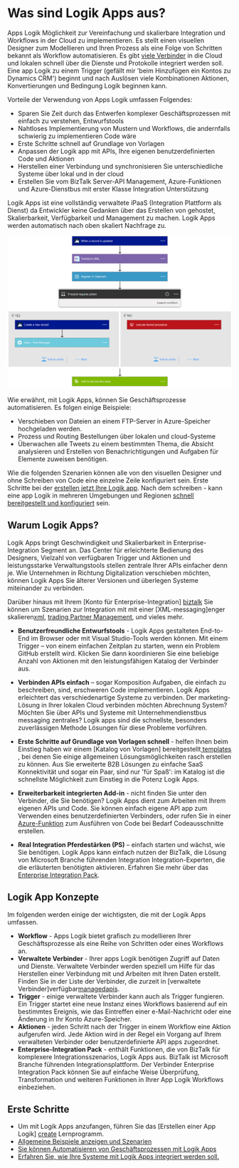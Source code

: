 <properties 
    pageTitle="Was sind Logik Apps aus?" 
    description="Erfahren Sie mehr über die App-Dienst Logik Apps" 
    authors="kevinlam1" 
    manager="dwrede" 
    editor="" 
    services="logic-apps" 
    documentationCenter=""/>

<tags
    ms.service="logic-apps"
    ms.workload="na"
    ms.tgt_pltfrm="na"
    ms.devlang="na"
    ms.topic="hero-article" 
    ms.date="10/12/2016"
    ms.author="klam"/>

# <a name="what-are-logic-apps"></a>Was sind Logik Apps aus?

Apps Logik Möglichkeit zur Vereinfachung und skalierbare Integration und Workflows in der Cloud zu implementieren. Es stellt einen visuellen Designer zum Modellieren und Ihren Prozess als eine Folge von Schritten bekannt als Workflow automatisieren.  Es gibt [viele Verbinder](../connectors/apis-list.md) in die Cloud und lokalen schnell über die Dienste und Protokolle integriert werden soll.  Eine app Logik zu einem Trigger (gefällt mir 'beim Hinzufügen ein Kontos zu Dynamics CRM') beginnt und nach Auslösen viele Kombinationen Aktionen, Konvertierungen und Bedingung Logik beginnen kann.

Vorteile der Verwendung von Apps Logik umfassen Folgendes:  

- Sparen Sie Zeit durch das Entwerfen komplexer Geschäftsprozessen mit einfach zu verstehen, Entwurfstools
- Nahtloses Implementierung von Mustern und Workflows, die andernfalls schwierig zu implementieren Code wäre
- Erste Schritte schnell auf Grundlage von Vorlagen
- Anpassen der Logik app mit APIs, Ihre eigenen benutzerdefinierten Code und Aktionen
- Herstellen einer Verbindung und synchronisieren Sie unterschiedliche Systeme über lokal und in der cloud
- Erstellen Sie vom BizTalk Server-API Management, Azure-Funktionen und Azure-Dienstbus mit erster Klasse Integration Unterstützung

Logik Apps ist eine vollständig verwaltete iPaaS (Integration Plattform als Dienst) da Entwickler keine Gedanken über das Erstellen von gehostet, Skalierbarkeit, Verfügbarkeit und Management zu machen.  Logik Apps werden automatisch nach oben skaliert Nachfrage zu.

![Datenfluss app-designer](./media/app-service-logic-what-are-logic-apps/LogicAppCapture2.png)

Wie erwähnt, mit Logik Apps, können Sie Geschäftsprozesse automatisieren. Es folgen einige Beispiele:  
 
* Verschieben von Dateien an einem FTP-Server in Azure-Speicher hochgeladen werden.
* Prozess und Routing Bestellungen über lokalen und cloud-Systeme
* Überwachen alle Tweets zu einem bestimmten Thema, die Absicht analysieren und Erstellen von Benachrichtigungen und Aufgaben für Elemente zuweisen benötigen.

Wie die folgenden Szenarien können alle von den visuellen Designer und ohne Schreiben von Code eine einzelne Zeile konfiguriert sein. Erste Schritte bei der [erstellen jetzt Ihre Logik app][create].  Nach dem schreiben - kann eine app Logik in mehreren Umgebungen und Regionen [schnell bereitgestellt und konfiguriert](app-service-logic-create-deploy-template.md) sein.

## <a name="why-logic-apps"></a>Warum Logik Apps?

Logik Apps bringt Geschwindigkeit und Skalierbarkeit in Enterprise-Integration Segment an.  Das Center für erleichterte Bedienung des Designers, Vielzahl von verfügbaren Trigger und Aktionen und leistungsstarke Verwaltungstools stellen zentrale Ihrer APIs einfacher denn je.  Wie Unternehmen in Richtung Digitalization verschieben möchten, können Logik Apps Sie älterer Versionen und überlegen Systeme miteinander zu verbinden.

Darüber hinaus mit Ihrem [Konto für Enterprise-Integration] [ biztalk] Sie können um Szenarien zur Integration mit mit einer [XML-messaging]enger skalieren[xml], [trading Partner Management][tpm], und vieles mehr.

- **Benutzerfreundliche Entwurfstools** - Logik Apps gestalteten End-to-End im Browser oder mit Visual Studio-Tools werden können. Mit einem Trigger – von einem einfachen Zeitplan zu starten, wenn ein Problem GitHub erstellt wird. Klicken Sie dann koordinieren Sie eine beliebige Anzahl von Aktionen mit den leistungsfähigen Katalog der Verbinder aus.

- **Verbinden APIs einfach** – sogar Komposition Aufgaben, die einfach zu beschreiben, sind, erschweren Code implementieren. Logik Apps erleichtert das verschiedenartige Systeme zu verbinden. Der marketing-Lösung in Ihrer lokalen Cloud verbinden möchten Abrechnung System? Möchten Sie über APIs und Systeme mit Unternehmendienstbus messaging zentrales? Logik apps sind die schnellste, besonders zuverlässigen Methode Lösungen für diese Probleme vorführen.

- **Erste Schritte auf Grundlage von Vorlagen schnell** - helfen Ihnen beim Einstieg haben wir einem [Katalog von Vorlagen] bereitgestellt[ templates] , bei denen Sie einige allgemeinen Lösungsmöglichkeiten rasch erstellen zu können. Aus Sie erweiterte B2B Lösungen zu einfache SaaS Konnektivität und sogar ein Paar, sind nur 'für Spaß': im Katalog ist die schnellste Möglichkeit zum Einstieg in die Potenz Logik Apps.

- **Erweiterbarkeit integrierten Add-in** - nicht finden Sie unter den Verbinder, die Sie benötigen? Logik Apps dient zum Arbeiten mit Ihrem eigenen APIs und Code. Sie können einfach eigene API app zum Verwenden eines benutzerdefinierten Verbinders, oder rufen Sie in einer [Azure-Funktion](https://functions.azure.com) zum Ausführen von Code bei Bedarf Codeausschnitte erstellen. 

- **Real Integration Pferdestärken (PS)** – einfach starten und wächst, wie Sie benötigen. Logik Apps kann einfach nutzen der BizTalk, die Lösung von Microsoft Branche führenden Integration Integration-Experten, die die erläuterten benötigten aktivieren. Erfahren Sie mehr über das [Enterprise Integration Pack](./app-service-logic-enterprise-integration-overview.md).

## <a name="logic-app-concepts"></a>Logik App Konzepte

Im folgenden werden einige der wichtigsten, die mit der Logik Apps umfassen. 

- **Workflow** - Apps Logik bietet grafisch zu modellieren Ihrer Geschäftsprozesse als eine Reihe von Schritten oder eines Workflows an.
- **Verwaltete Verbinder** - Ihrer apps Logik benötigen Zugriff auf Daten und Dienste. Verwaltete Verbinder werden speziell um Hilfe für das Herstellen einer Verbindung mit und Arbeiten mit Ihren Daten erstellt. Finden Sie in der Liste der Verbinder, die zurzeit in [verwaltete Verbinder]verfügbar[managedapis].
- **Trigger** - einige verwaltete Verbinder kann auch als Trigger fungieren. Ein Trigger startet eine neue Instanz eines Workflows basierend auf ein bestimmtes Ereignis, wie das Eintreffen einer e-Mail-Nachricht oder eine Änderung in Ihr Konto Azure-Speicher.
-  **Aktionen** - jeden Schritt nach der Trigger in einem Workflow eine Aktion aufgerufen wird. Jede Aktion wird in der Regel ein Vorgang auf Ihrem verwalteten Verbinder oder benutzerdefinierte API apps zugeordnet.
- **Enterprise-Integration Pack** - enthält Funktionen, die von BizTalk für komplexere Integrationsszenarios, Logik Apps aus. BizTalk ist Microsoft Branche führenden Integrationsplattform. Der Verbinder Enterprise Integration Pack können Sie auf einfache Weise Überprüfung, Transformation und weiteren Funktionen in Ihrer App Logik Workflows einbeziehen.

## <a name="getting-started"></a>Erste Schritte  

- Um mit Logik Apps anzufangen, führen Sie das [Erstellen einer App Logik] [ create] Lernprogramm.  
- [Allgemeine Beispiele anzeigen und Szenarien](app-service-logic-examples-and-scenarios.md)
- [Sie können Automatisieren von Geschäftsprozessen mit Logik Apps](http://channel9.msdn.com/Events/Build/2016/T694) 
- [Erfahren Sie, wie Ihre Systeme mit Logik Apps integriert werden soll.](http://channel9.msdn.com/Events/Build/2016/P462)

[biztalk]: app-service-logic-enterprise-integration-accounts.md
[appservice]: ../app-service/app-service-value-prop-what-is.md
[create]: app-service-logic-create-a-logic-app.md
[managedapis]: ../connectors/apis-list.md
[tpm]: app-service-logic-enterprise-integration-accounts.md
[xml]: app-service-logic-enterprise-integration-b2b.md
[templates]: app-service-logic-use-logic-app-templates.md
